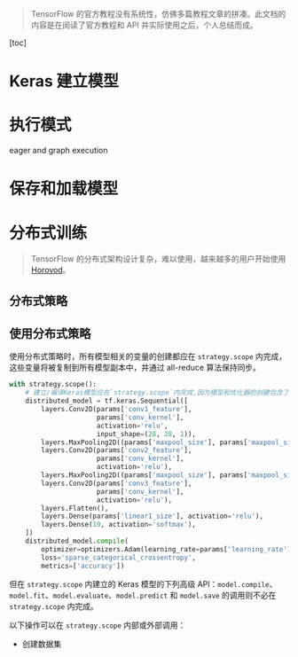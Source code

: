 > TensorFlow 的官方教程没有系统性，仿佛多篇教程文章的拼凑。此文档的内容是在阅读了官方教程和 API 并实际使用之后，个人总结而成。

[toc]

# Keras 建立模型



# 执行模式

eager and graph execution



# 保存和加载模型



# 分布式训练

> TensorFlow 的分布式架构设计复杂，难以使用，越来越多的用户开始使用 [Horovod](./hovorod.md)。



## 分布式策略



## 使用分布式策略



使用分布式策略时，所有模型相关的变量的创建都应在 `strategy.scope` 内完成，这些变量将被复制到所有模型副本中，并通过 all-reduce 算法保持同步。

```python
with strategy.scope():
    # 建立/编译Keras模型应在`strategy.scope`内完成,因为模型和优化器的创建包含了参数变量的创建
    distributed_model = tf.keras.Sequential([
        layers.Conv2D(params['conv1_feature'],
                      params['conv_kernel'],
                      activation='relu',
                      input_shape=(28, 28, 1)),
        layers.MaxPooling2D((params['maxpool_size'], params['maxpool_size'])),
        layers.Conv2D(params['conv2_feature'],
                      params['conv_kernel'],
                      activation='relu'),
        layers.MaxPooling2D((params['maxpool_size'], params['maxpool_size'])),
        layers.Conv2D(params['conv3_feature'],
                      params['conv_kernel'],
                      activation='relu'),
        layers.Flatten(),
        layers.Dense(params['linear1_size'], activation='relu'),
        layers.Dense(10, activation='softmax'),
    ])
    distributed_model.compile(
        optimizer=optimizers.Adam(learning_rate=params['learning_rate']),
        loss='sparse_categorical_crossentropy',
        metrics=['accuracy'])
```

但在 `strategy.scope` 内建立的 Keras 模型的下列高级 API：`model.compile`、`model.fit`、`model.evaluate`、`model.predict` 和 `model.save` 的调用则不必在 `strategy.scope` 内完成。





以下操作可以在 `strategy.scope` 内部或外部调用：

+ 创建数据集

